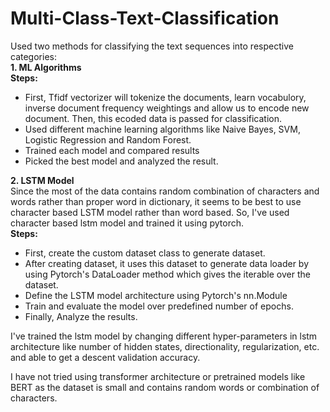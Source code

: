 # Multi-Class-Text-Classification
Used two methods for classifying the text sequences into respective categories:<br>
**1. ML Algorithms**<br>
**Steps:**<br>
* First, Tfidf vectorizer will tokenize the documents, learn vocabulory, inverse document frequency weightings and allow us to encode new document. Then, this ecoded data is passed for classification.<br>
* Used different machine learning algorithms like Naive Bayes, SVM, Logistic Regression and Random Forest.
* Trained each model and compared results 
* Picked the best model and analyzed the result.

**2. LSTM Model**<br>
Since the most of the data contains random combination of characters and words rather than proper word in dictionary, it seems to be best to use character based LSTM model rather than word based. So, I've used character based lstm model and trained it using pytorch.<br>
**Steps:**<br>
* First, create the custom dataset class to generate dataset.
* After creating dataset, it uses this dataset to generate data loader by using Pytorch's DataLoader method which gives the iterable over the dataset.
* Define the LSTM model architecture using Pytorch's nn.Module 
* Train and evaluate the model over predefined number of epochs.
* Finally, Analyze the results.

I've trained the lstm model by changing different hyper-parameters in lstm architecture like number of hidden states, directionality, regularization, etc. and able to get a  descent validation accuracy.<br>

I have not tried using transformer architecture or pretrained models like BERT as the dataset is small and contains random words or combination of characters. 



